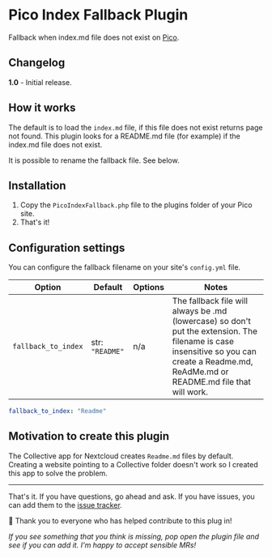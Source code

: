 # Pico Index Fallback Plugin

Fallback when index.md file does not exist on [Pico](https://picocms.org/).

## Changelog

**1.0** - Initial release.

## How it works

The default is to load the `index.md` file, if this file does not exist returns page not found. This plugin looks for a README.md file (for example) if the index.md file does not exist.

It is possible to rename the fallback file. See below.

## Installation

1. Copy the `PicoIndexFallback.php` file to the plugins folder of your Pico site.
2. That's it!

## Configuration settings

You can configure the fallback filename on your site's `config.yml` file.

| Option | Default | Options | Notes  |
| ------ | ------- | ------- | ------ |
| `fallback_to_index` | str: `"README"` | n/a | The fallback file will always be .md (lowercase) so don't put the extension. The filename is case insensitive so you can create a Readme.md, ReAdMe.md or README.md file that will work. |

```yml
fallback_to_index: "Readme"
```

## Motivation to create this plugin

The Collective app for Nextcloud creates `Readme.md` files by default. Creating a website pointing to a Collective folder doesn't work so I created this app to solve the problem.

---

That's it. If you have questions, go ahead and ask. If you have issues, you can add them to the [issue tracker](https://github.com/LibreCodeCoop/PicoIndexFallback/issues).

🎉 Thank you to everyone who has helped contribute to this plug in!

*If you see something that you think is missing, pop open the plugin file and see if you can add it. I'm happy to accept sensible MRs!*
